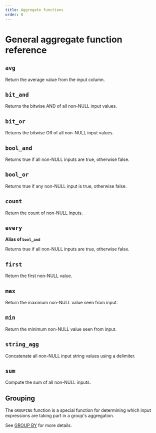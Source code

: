 ```yaml
---
title: Aggregate functions
order: 0
---
```


# General aggregate function reference

<!-- DOCSGEN_START general_purpose_aggregate_functions -->

## `avg`

Return the average value from the input column.

## `bit_and`

Returns the bitwise AND of all non-NULL input values.

## `bit_or`

Returns the bitwise OR of all non-NULL input values.

## `bool_and`

Returns true if all non-NULL inputs are true, otherwise false.

## `bool_or`

Returns true if any non-NULL input is true, otherwise false.

## `count`

Return the count of non-NULL inputs.

## `every`

**Alias of `bool_and`**

Returns true if all non-NULL inputs are true, otherwise false.

## `first`

Return the first non-NULL value.

## `max`

Return the maximum non-NULL value seen from input.

## `min`

Return the minimum non-NULL value seen from input.

## `string_agg`

Concatenate all non-NULL input string values using a delimiter.

## `sum`

Compute the sum of all non-NULL inputs.


<!-- DOCSGEN_END -->

## Grouping

The `GROUPING` function is a special function for determining which input
expressions are taking part in a group's aggregation.

See [GROUP BY](../query-syntax/group-by.md) for more details.
